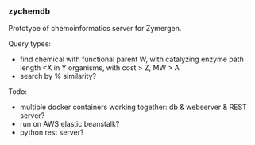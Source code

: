 ### zychemdb

Prototype of chemoinformatics server for Zymergen.

Query types:
* find chemical with functional parent W, with catalyzing enzyme path length <X in Y organisms, with cost > Z, MW > A
* search by % similarity?

Todo:
* multiple docker containers working together: db & webserver & REST server?
* run on AWS elastic beanstalk?
* python rest server?
